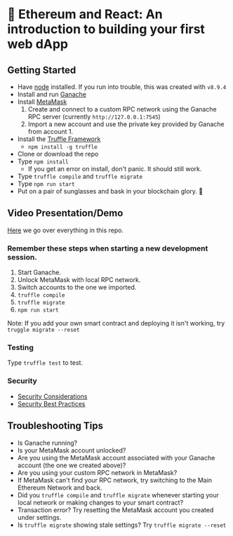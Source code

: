 # :pizza: Ethereum and React: An introduction to building your first web dApp

## Getting Started
* Have [node](https://nodejs.org/en/) installed. If you run into trouble, this was created with `v8.9.4`
* Install and run [Ganache](http://truffleframework.com/ganache/)
* Install [MetaMask](https://metamask.io/)
  1. Create and connect to a custom RPC network using the Ganache RPC server (currently `http://127.0.0.1:7545`)
  2. Import a new account and use the private key provided by Ganache from account 1.
* Install the [Truffle Framework](http://truffleframework.com/)
  * `npm install -g truffle`
* Clone or download the repo
* Type `npm install`
  * If you get an error on install, don't panic. It should still work.
* Type `truffle compile` and `truffle migrate`
* Type `npm run start`
* Put on a pair of sunglasses and bask in your blockchain glory. :beer:

## Video Presentation/Demo
[Here](https://www.youtube.com/watch?v=2c3PT9NuFJ8) we go over everything in this repo.

### Remember these steps when starting a new development session.
1. Start Ganache.
2. Unlock MetaMask with local RPC network.
3. Switch accounts to the one we imported.
4. `truffle compile`
5. `truffle migrate`
6. `npm run start`

Note:  If you add your own smart contract and deploying it isn't working, try `truggle migrate --reset`

### Testing
Type `truffle test` to test.

### Security
* [Security Considerations](http://solidity.readthedocs.io/en/develop/security-considerations.html)
* [Security Best Practices](https://github.com/ConsenSys/smart-contract-best-practices)

## Troubleshooting Tips
* Is Ganache running?
* Is your MetaMask account unlocked?
* Are you using the MetaMask account associated with your Ganache account (the one we created above)?
* Are you using your custom RPC network in MetaMask?
* If MetaMask can't find your RPC network, try switching to the Main Ethereum Network and back.
* Did you `truffle compile` and `truffle migrate` whenever starting your local network or making changes to your smart contract?
* Transaction error? Try resetting the MetaMask account you created under settings.
* Is `truffle migrate` showing stale settings? Try `truffle migrate --reset`
